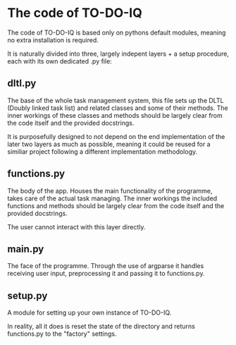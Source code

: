 # The code of TO-DO-IQ

The code of TO-DO-IQ is based only on pythons default modules, meaning no extra installation is required.

It is naturally divided into three, largely indepent layers + a setup procedure, each with its own dedicated .py file:

## dltl.py

The base of the whole task management system, this file sets up the DLTL (Doubly linked task list) and related classes and some of their methods. The inner workings of these classes and methods should be largely clear from the code itself and the provided docstrings.

It is purposefully designed to not depend on the end implementation of the later two layers as much as possible, meaning it could be reused for a similiar project following a different implementation methodology.

## functions.py

The body of the app. Houses the main functionality of the programme, takes care of the actual task managing. The inner workings the included functions and methods should be largely clear from the code itself and the provided docstrings.

The user cannot interact with this layer directly.

## main.py

The face of the programme. Through the use of argparse it handles receiving user input, preprocessing it and passing it to functions.py.

## setup.py

A module for setting up your own instance of TO-DO-IQ.

In reality, all it does is reset the state of the directory and returns functions.py to the "factory" settings.
